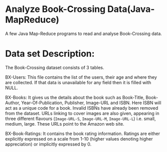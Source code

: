 # Analyze Book-Crossing Data(Java-MapReduce)
A few Java Map-Reduce programs to read and analyse Book-Crossing data.


# Data set Description:
The Book-Crossing dataset consists of 3 tables.

BX-Users:
	This file contains the list of the users, their age and where they are collected. If that data is unavailable for any field then it is filled with NULL.

BX-Books:
	It gives us the details about the book such as Book-Title, Book-Author, Year-Of-Publication, Publisher, Image-URL and ISBN. Here ISBN will act as a unique code for a book. Invalid ISBNs have already been removed from the dataset. URLs linking to cover images are also given, appearing in three different flavours (`Image-URL-S`, `Image-URL-M`, `Image-URL-L`) i.e.  small, medium, large. These URLs point to the Amazon web site.

BX-Book-Ratings:
	It contains the book rating information. Ratings are either explicitly expressed on a scale from 1-10 (higher values denoting higher appreciation) or implicitly expressed by 0.

